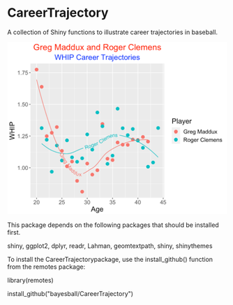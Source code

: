 # CareerTrajectory

A collection of Shiny functions to illustrate career trajectories in baseball.

![GitHub Logo](/images/pitching2.png)

This package depends on the following packages that should be installed first.

shiny, ggplot2, dplyr, readr, Lahman, geomtextpath, shiny, shinythemes

To install the CareerTrajectorypackage, use the install_github() function from the remotes package:

library(remotes)

install_github("bayesball/CareerTrajectory")



